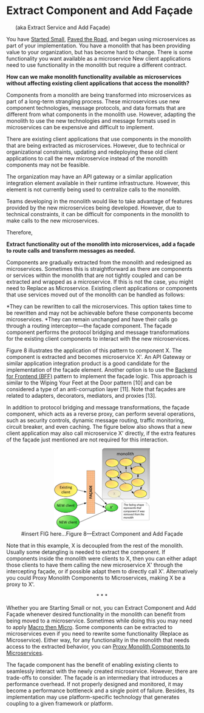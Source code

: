 # Extract Component and Add Façade 
&nbsp;&nbsp;&nbsp;&nbsp;&nbsp;&nbsp;(aka Extract Service and Add Façade)

You have [Started Small](Start-Small.md), [Paved the Road](Pave-the-Road.md), and began using microservices as part of your implementation. You have a monolith that has been providing value to your organization, but has become hard to change. There is some functionality you want available as a microservice New client applications need to use functionality in the monolith but require a different contract. 

**How can we make monolith functionality available as microservices without affecting existing client applications that access the monolith?**

Components from a monolith are being transformed into microservices as part of a long-term strangling process. These microservices use new component technologies, message protocols, and data formats that are different from what components in the monolith use. However, adapting the monolith to use the new technologies and message formats used in microservices can be expensive and difficult to implement.

There are existing client applications that use components in the monolith that are being extracted as microservices. However, due to technical or organizational constraints, updating and redeploying these old client applications to call the new microservice instead of the monolith components may not be feasible. 

The organization may have an API gateway or a similar application integration element available in their runtime infrastructure. However, this element is not currently being used to centralize calls to the monolith. 

Teams developing in the monolith would like to take advantage of features provided by the new microservices being developed. However, due to technical constraints, it can be difficult for components in the monolith to make calls to the new microservices. 

Therefore,

**Extract functionality out of the monolith into microservices, add a façade to route calls and transform messages as needed.**

Components are gradually extracted from the monolith and redesigned as microservices. Sometimes this is straightforward as there are components or services within the monolith that are not tightly coupled and can be extracted and wrapped as a microservice. If this is not the case, you might need to Replace as Microservice. Existing client applications or components that use services moved out of the monolith can be handled as follows:

*They can be rewritten to call the microservices. This option takes time to be rewritten and may not be achievable before these components become microservices. 
*They can remain unchanged and have their calls go through a routing interceptor—the façade component. The façade component performs the protocol bridging and message transformations for the existing client components to interact with the new microservices.

Figure 8 illustrates the application of this pattern to component X. The component is extracted and becomes microservice X'. An API Gateway or similar application integration product is a good candidate for the implementation of the façade element. Another option is to use the [Backend for Frontend (BFF)](../Microservices/Backend-for-Frontend.md) pattern to implement the façade logic. This approach is similar to the Wiping Your Feet at the Door pattern [10] and can be considered a type of an anti-corruption layer [11]. Note that façades are related to adapters, decorators, mediators, and proxies [13]. 

In addition to protocol bridging and message transformations, the façade component, which acts as a reverse proxy, can perform several operations, such as security controls, dynamic message routing, traffic monitoring, circuit breaker, and even caching. The figure below also shows that a new client application may also call microservice X' directly, if the extra features of the façade just mentioned are not required for this interaction. 

<p align="center"><img src="../assets/ExtractComponentAndAddFacade.png" width="50%";/><br>
#insert FIG here...Figure 8—Extract Component and Add Façade</p>

Note that in this example, X is decoupled from the rest of the monolith. Usually some detangling is needed to extract the component. If components inside the monolith were clients to X, then you can either adapt those clients to have them calling the new microservice X' through the intercepting façade, or if possible adapt them to directly call X'. Alternatively you could Proxy Monolith Components to Microservices, making X be a proxy to X'. 

  <p align="center">* * *</p>
  
  Whether you are Starting Small or not, you can Extract Component and Add Façade whenever desired functionality in the monolith can benefit from being moved to a microservice. Sometimes while doing this you may need to apply [Macro then Micro](Macro-to-Micro.md). Some components can be extracted to microservices even if you need to rewrite some functionality (Replace as Microservice). Either way, for any functionality in the monolith that needs access to the extracted behavior, you can [Proxy Monolith Components to Microservices](Proxy-Monolith-Component-to-Microservice.md).

The façade component has the benefit of enabling existing clients to seamlessly interact with the newly created microservice. However, there are trade-offs to consider. The façade is an intermediary that introduces a performance overhead. If not properly designed and monitored, it may become a performance bottleneck and a single point of failure. Besides, its implementation may use platform-specific technology that generates coupling to a given framework or platform. 
